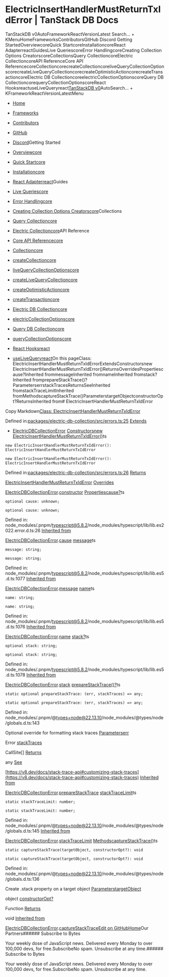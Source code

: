 # ElectricInsertHandlerMustReturnTxIdError | TanStack DB Docs

TanStackDB v0AutoFrameworkReactVersionLatest Search... + KMenuHomeFrameworksContributorsGitHub Discord Getting StartedOverviewcoreQuick StartcoreInstallationcoreReact AdapterreactGuidesLive QueriescoreError HandlingcoreCreating Collection Options CreatorscoreCollectionsQuery CollectioncoreElectric CollectioncoreAPI ReferenceCore API ReferencecoreCollectioncorecreateCollectioncoreliveQueryCollectionOptionscorecreateLiveQueryCollectioncorecreateOptimisticActioncorecreateTransactioncoreElectric DB CollectioncoreelectricCollectionOptionscoreQuery DB CollectioncorequeryCollectionOptionscoreReact HooksreactuseLiveQueryreact[TanStack](/)[DB v0](/db)AutoSearch... + KFrameworkReactVersionLatestMenu

- [Home](/db/latest)
- [Frameworks](/db/latest/docs/framework)
- [Contributors](/db/latest/docs/contributors)
- [GitHub](https://github.com/tanstack/db)
- [Discord](https://tlinz.com/discord)Getting Started

- [Overviewcore](/db/latest/docs/overview)
- [Quick Startcore](/db/latest/docs/quick-start)
- [Installationcore](/db/latest/docs/installation)
- [React Adapterreact](/db/latest/docs/framework/react/adapter)Guides

- [Live Queriescore](/db/latest/docs/guides/live-queries)
- [Error Handlingcore](/db/latest/docs/guides/error-handling)
- [Creating Collection Options Creatorscore](/db/latest/docs/guides/collection-options-creator)Collections

- [Query Collectioncore](/db/latest/docs/collections/query-collection)
- [Electric Collectioncore](/db/latest/docs/collections/electric-collection)API Reference

- [Core API Referencecore](/db/latest/docs/reference/index)
- [Collectioncore](/db/latest/docs/reference/interfaces/collection)
- [createCollectioncore](/db/latest/docs/reference/functions/createcollection)
- [liveQueryCollectionOptionscore](/db/latest/docs/reference/functions/livequerycollectionoptions)
- [createLiveQueryCollectioncore](/db/latest/docs/reference/functions/createlivequerycollection)
- [createOptimisticActioncore](/db/latest/docs/reference/functions/createoptimisticaction)
- [createTransactioncore](/db/latest/docs/reference/functions/createtransaction)
- [Electric DB Collectioncore](/db/latest/docs/reference/electric-db-collection/index)
- [electricCollectionOptionscore](/db/latest/docs/reference/electric-db-collection/functions/electriccollectionoptions)
- [Query DB Collectioncore](/db/latest/docs/reference/query-db-collection/index)
- [queryCollectionOptionscore](/db/latest/docs/reference/query-db-collection/functions/querycollectionoptions)
- [React Hooksreact](/db/latest/docs/framework/react/reference/index)
- [useLiveQueryreact](/db/latest/docs/framework/react/reference/functions/uselivequery)On this pageClass: ElectricInsertHandlerMustReturnTxIdErrorExtendsConstructorsnew ElectricInsertHandlerMustReturnTxIdError()ReturnsOverridesPropertiescause?Inherited frommessageInherited fromnameInherited fromstack?Inherited fromprepareStackTrace()?ParameterserrstackTracesReturnsSeeInherited fromstackTraceLimitInherited fromMethodscaptureStackTrace()ParameterstargetObjectconstructorOpt?ReturnsInherited from# ElectricInsertHandlerMustReturnTxIdError

Copy Markdown[Class: ElectricInsertHandlerMustReturnTxIdError](#class-electricinserthandlermustreturntxiderror)

Defined in:[packages/electric-db-collection/src/errors.ts:25](https://github.com/TanStack/db/blob/main/packages/electric-db-collection/src/errors.ts#L25)
[Extends](#extends)

- [ElectricDBCollectionError](/db/latest/docs/reference/electric-db-collection/classes/electricdbcollectionerror)
[Constructors](#constructors)[new ElectricInsertHandlerMustReturnTxIdError()](#new-electricinserthandlermustreturntxiderror)ts

```
new ElectricInsertHandlerMustReturnTxIdError(): ElectricInsertHandlerMustReturnTxIdError

```

```
new ElectricInsertHandlerMustReturnTxIdError(): ElectricInsertHandlerMustReturnTxIdError

```

Defined in:[packages/electric-db-collection/src/errors.ts:26](https://github.com/TanStack/db/blob/main/packages/electric-db-collection/src/errors.ts#L26)
[Returns](#returns)

[ElectricInsertHandlerMustReturnTxIdError](/db/latest/docs/reference/electric-db-collection/classes/electricinserthandlermustreturntxiderror)
[Overrides](#overrides)

[ElectricDBCollectionError](/db/latest/docs/reference/electric-db-collection/classes/electricdbcollectionerror).[constructor](/db/latest/docs/reference/electric-db-collection/classes/ElectricDBCollectionError#constructors)
[Properties](#properties)[cause?](#cause)ts

```
optional cause: unknown;

```

```
optional cause: unknown;

```

Defined in: node_modules/.pnpm/[typescript@5.8.2](mailto:typescript@5.8.2)/node_modules/typescript/lib/lib.es2022.error.d.ts:26
[Inherited from](#inherited-from)

[ElectricDBCollectionError](/db/latest/docs/reference/electric-db-collection/classes/electricdbcollectionerror).[cause](/db/latest/docs/reference/electric-db-collection/classes/ElectricDBCollectionError#cause)
[message](#message)ts

```
message: string;

```

```
message: string;

```

Defined in: node_modules/.pnpm/[typescript@5.8.2](mailto:typescript@5.8.2)/node_modules/typescript/lib/lib.es5.d.ts:1077
[Inherited from](#inherited-from-1)

[ElectricDBCollectionError](/db/latest/docs/reference/electric-db-collection/classes/electricdbcollectionerror).[message](/db/latest/docs/reference/electric-db-collection/classes/ElectricDBCollectionError#message-1)
[name](#name)ts

```
name: string;

```

```
name: string;

```

Defined in: node_modules/.pnpm/[typescript@5.8.2](mailto:typescript@5.8.2)/node_modules/typescript/lib/lib.es5.d.ts:1076
[Inherited from](#inherited-from-2)

[ElectricDBCollectionError](/db/latest/docs/reference/electric-db-collection/classes/electricdbcollectionerror).[name](/db/latest/docs/reference/electric-db-collection/classes/ElectricDBCollectionError#name)
[stack?](#stack)ts

```
optional stack: string;

```

```
optional stack: string;

```

Defined in: node_modules/.pnpm/[typescript@5.8.2](mailto:typescript@5.8.2)/node_modules/typescript/lib/lib.es5.d.ts:1078
[Inherited from](#inherited-from-3)

[ElectricDBCollectionError](/db/latest/docs/reference/electric-db-collection/classes/electricdbcollectionerror).[stack](/db/latest/docs/reference/electric-db-collection/classes/ElectricDBCollectionError#stack)
[prepareStackTrace()?](#preparestacktrace)ts

```
static optional prepareStackTrace: (err, stackTraces) => any;

```

```
static optional prepareStackTrace: (err, stackTraces) => any;

```

Defined in: node_modules/.pnpm/@[types+node@22.13.10](mailto:types+node@22.13.10)/node_modules/@types/node/globals.d.ts:143

Optional override for formatting stack traces
[Parameters](#parameters)[err](#err)

Error
[stackTraces](#stacktraces)

CallSite[]
[Returns](#returns-1)

any
[See](#see)

[https://v8.dev/docs/stack-trace-api#customizing-stack-traces](https://v8.dev/docs/stack-trace-api#customizing-stack-traces)
[Inherited from](#inherited-from-4)

[ElectricDBCollectionError](/db/latest/docs/reference/electric-db-collection/classes/electricdbcollectionerror).[prepareStackTrace](/db/latest/docs/reference/electric-db-collection/classes/ElectricDBCollectionError#preparestacktrace)
[stackTraceLimit](#stacktracelimit)ts

```
static stackTraceLimit: number;

```

```
static stackTraceLimit: number;

```

Defined in: node_modules/.pnpm/@[types+node@22.13.10](mailto:types+node@22.13.10)/node_modules/@types/node/globals.d.ts:145
[Inherited from](#inherited-from-5)

[ElectricDBCollectionError](/db/latest/docs/reference/electric-db-collection/classes/electricdbcollectionerror).[stackTraceLimit](/db/latest/docs/reference/electric-db-collection/classes/ElectricDBCollectionError#stacktracelimit)
[Methods](#methods)[captureStackTrace()](#capturestacktrace)ts

```
static captureStackTrace(targetObject, constructorOpt?): void

```

```
static captureStackTrace(targetObject, constructorOpt?): void

```

Defined in: node_modules/.pnpm/@[types+node@22.13.10](mailto:types+node@22.13.10)/node_modules/@types/node/globals.d.ts:136

Create .stack property on a target object
[Parameters](#parameters-1)[targetObject](#targetobject)

object
[constructorOpt?](#constructoropt)

Function
[Returns](#returns-2)

void
[Inherited from](#inherited-from-6)

[ElectricDBCollectionError](/db/latest/docs/reference/electric-db-collection/classes/electricdbcollectionerror).[captureStackTrace](/db/latest/docs/reference/electric-db-collection/classes/ElectricDBCollectionError#capturestacktrace)[Edit on GitHub](https://github.com/tanstack/db/edit/main/docs/reference/electric-db-collection/classes/electricinserthandlermustreturntxiderror.md)[Home](/db/latest)Our Partners###### Subscribe to Bytes

Your weekly dose of JavaScript news. Delivered every Monday to over 100,000 devs, for free.SubscribeNo spam. Unsubscribe at any time.###### Subscribe to Bytes

Your weekly dose of JavaScript news. Delivered every Monday to over 100,000 devs, for free.SubscribeNo spam. Unsubscribe at any time.<iframe src="https://www.googletagmanager.com/ns.html?id=GTM-5N57KQT4" height="0" width="0" style="display:none;visibility:hidden" title="gtm"></iframe>